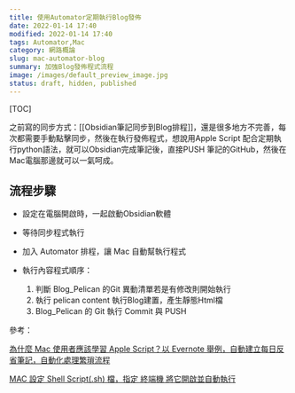 ```yaml
---
title: 使用Automator定期執行Blog發佈
date: 2022-01-14 17:40
modified: 2022-01-14 17:40
tags: Automator,Mac
category: 網路概論
slug: mac-automator-blog
summary: 加強Blog發佈程式流程
image: /images/default_preview_image.jpg
status: draft, hidden, published
---
```


[TOC]


之前寫的同步方式：[[Obsidian筆記同步到Blog排程]]，還是很多地方不完善，每次都需要手動點擊同步，然後在執行發佈程式，想說用Apple Script 配合定期執行python語法，就可以Obsidian完成筆記後，直接PUSH 筆記的GitHub，然後在Mac電腦那邊就可以一氣呵成。

## 流程步驟
- 設定在電腦開啟時，一起啟動Obsidian軟體 
- 等待同步程式執行
- 加入 Automator 排程，讓 Mac 自動幫執行程式
- 執行內容程式順序：

	1. 判斷 Blog_Pelican 的Git 異動清單若是有修改則開始執行
	2. 執行 pelican content 執行Blog建置，產生靜態Html檔
	3. Blog_Pelican 的 Git 執行 Commit 與 PUSH 






參考：

[為什麼 Mac 使用者應該學習 Apple Script？以 Evernote 舉例，自動建立每日反省筆記，自動化處理繁瑣流程](https://medium.com/pm%E7%9A%84%E7%94%9F%E7%94%A2%E5%8A%9B%E5%B7%A5%E5%85%B7%E7%AE%B1/%E7%82%BA%E4%BB%80%E9%BA%BC-mac-%E4%BD%BF%E7%94%A8%E8%80%85%E6%87%89%E8%A9%B2%E5%AD%B8%E7%BF%92-apple-script-13a599504362)

[MAC 設定 Shell Script(.sh) 檔，指定 終端機 將它開啟並自動執行](https://www.minwt.com/mac/22625.html)